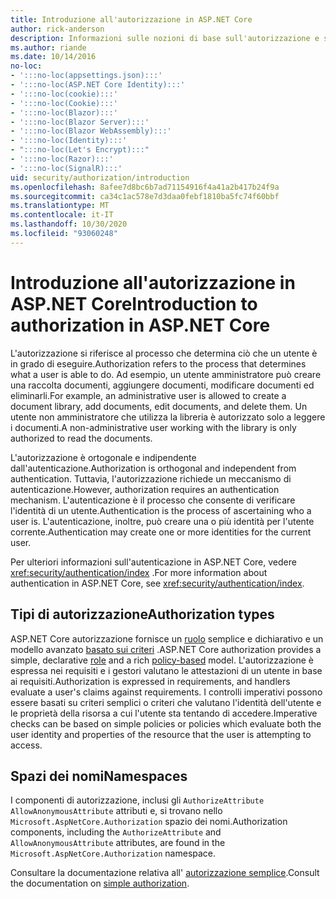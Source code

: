 ```yaml
---
title: Introduzione all'autorizzazione in ASP.NET Core
author: rick-anderson
description: Informazioni sulle nozioni di base sull'autorizzazione e sul funzionamento dell'autorizzazione nelle app ASP.NET Core.
ms.author: riande
ms.date: 10/14/2016
no-loc:
- ':::no-loc(appsettings.json):::'
- ':::no-loc(ASP.NET Core Identity):::'
- ':::no-loc(cookie):::'
- ':::no-loc(Cookie):::'
- ':::no-loc(Blazor):::'
- ':::no-loc(Blazor Server):::'
- ':::no-loc(Blazor WebAssembly):::'
- ':::no-loc(Identity):::'
- ":::no-loc(Let's Encrypt):::"
- ':::no-loc(Razor):::'
- ':::no-loc(SignalR):::'
uid: security/authorization/introduction
ms.openlocfilehash: 8afee7d8bc6b7ad71154916f4a41a2b417b24f9a
ms.sourcegitcommit: ca34c1ac578e7d3daa0febf1810ba5fc74f60bbf
ms.translationtype: MT
ms.contentlocale: it-IT
ms.lasthandoff: 10/30/2020
ms.locfileid: "93060248"
---
```

# <a name="introduction-to-authorization-in-aspnet-core"></a><span data-ttu-id="5ed77-103">Introduzione all'autorizzazione in ASP.NET Core</span><span class="sxs-lookup"><span data-stu-id="5ed77-103">Introduction to authorization in ASP.NET Core</span></span>

<a name="security-authorization-introduction"></a>

<span data-ttu-id="5ed77-104">L'autorizzazione si riferisce al processo che determina ciò che un utente è in grado di eseguire.</span><span class="sxs-lookup"><span data-stu-id="5ed77-104">Authorization refers to the process that determines what a user is able to do.</span></span> <span data-ttu-id="5ed77-105">Ad esempio, un utente amministratore può creare una raccolta documenti, aggiungere documenti, modificare documenti ed eliminarli.</span><span class="sxs-lookup"><span data-stu-id="5ed77-105">For example, an administrative user is allowed to create a document library, add documents, edit documents, and delete them.</span></span> <span data-ttu-id="5ed77-106">Un utente non amministratore che utilizza la libreria è autorizzato solo a leggere i documenti.</span><span class="sxs-lookup"><span data-stu-id="5ed77-106">A non-administrative user working with the library is only authorized to read the documents.</span></span>

<span data-ttu-id="5ed77-107">L'autorizzazione è ortogonale e indipendente dall'autenticazione.</span><span class="sxs-lookup"><span data-stu-id="5ed77-107">Authorization is orthogonal and independent from authentication.</span></span> <span data-ttu-id="5ed77-108">Tuttavia, l'autorizzazione richiede un meccanismo di autenticazione.</span><span class="sxs-lookup"><span data-stu-id="5ed77-108">However, authorization requires an authentication mechanism.</span></span> <span data-ttu-id="5ed77-109">L'autenticazione è il processo che consente di verificare l'identità di un utente.</span><span class="sxs-lookup"><span data-stu-id="5ed77-109">Authentication is the process of ascertaining who a user is.</span></span> <span data-ttu-id="5ed77-110">L'autenticazione, inoltre, può creare una o più identità per l'utente corrente.</span><span class="sxs-lookup"><span data-stu-id="5ed77-110">Authentication may create one or more identities for the current user.</span></span>

<span data-ttu-id="5ed77-111">Per ulteriori informazioni sull'autenticazione in ASP.NET Core, vedere <xref:security/authentication/index> .</span><span class="sxs-lookup"><span data-stu-id="5ed77-111">For more information about authentication in ASP.NET Core, see <xref:security/authentication/index>.</span></span>

## <a name="authorization-types"></a><span data-ttu-id="5ed77-112">Tipi di autorizzazione</span><span class="sxs-lookup"><span data-stu-id="5ed77-112">Authorization types</span></span>

<span data-ttu-id="5ed77-113">ASP.NET Core autorizzazione fornisce un [ruolo](xref:security/authorization/roles) semplice e dichiarativo e un modello avanzato [basato sui criteri](xref:security/authorization/policies) .</span><span class="sxs-lookup"><span data-stu-id="5ed77-113">ASP.NET Core authorization provides a simple, declarative [role](xref:security/authorization/roles) and a rich [policy-based](xref:security/authorization/policies) model.</span></span> <span data-ttu-id="5ed77-114">L'autorizzazione è espressa nei requisiti e i gestori valutano le attestazioni di un utente in base ai requisiti.</span><span class="sxs-lookup"><span data-stu-id="5ed77-114">Authorization is expressed in requirements, and handlers evaluate a user's claims against requirements.</span></span> <span data-ttu-id="5ed77-115">I controlli imperativi possono essere basati su criteri semplici o criteri che valutano l'identità dell'utente e le proprietà della risorsa a cui l'utente sta tentando di accedere.</span><span class="sxs-lookup"><span data-stu-id="5ed77-115">Imperative checks can be based on simple policies or policies which evaluate both the user identity and properties of the resource that the user is attempting to access.</span></span>

## <a name="namespaces"></a><span data-ttu-id="5ed77-116">Spazi dei nomi</span><span class="sxs-lookup"><span data-stu-id="5ed77-116">Namespaces</span></span>

<span data-ttu-id="5ed77-117">I componenti di autorizzazione, inclusi gli `AuthorizeAttribute` `AllowAnonymousAttribute` attributi e, si trovano nello `Microsoft.AspNetCore.Authorization` spazio dei nomi.</span><span class="sxs-lookup"><span data-stu-id="5ed77-117">Authorization components, including the `AuthorizeAttribute` and `AllowAnonymousAttribute` attributes, are found in the `Microsoft.AspNetCore.Authorization` namespace.</span></span>

<span data-ttu-id="5ed77-118">Consultare la documentazione relativa all' [autorizzazione semplice](xref:security/authorization/simple).</span><span class="sxs-lookup"><span data-stu-id="5ed77-118">Consult the documentation on [simple authorization](xref:security/authorization/simple).</span></span>
